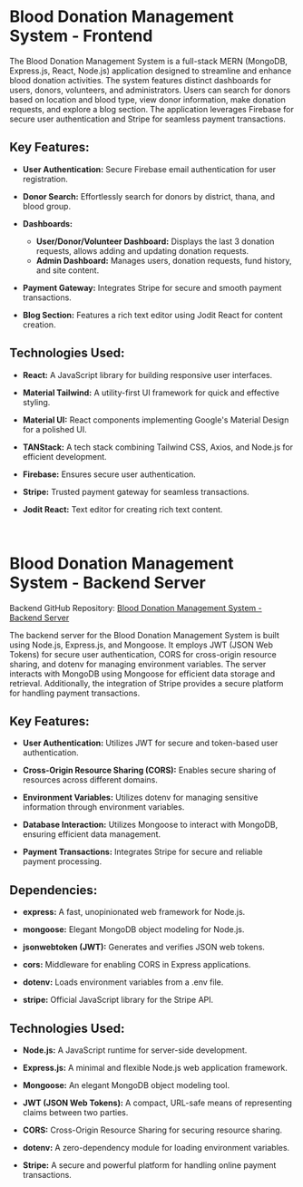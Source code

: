 # Blood Donation Management System - Frontend

The Blood Donation Management System is a full-stack MERN (MongoDB, Express.js, React, Node.js) application designed to streamline and enhance blood donation activities. The system features distinct dashboards for users, donors, volunteers, and administrators. Users can search for donors based on location and blood type, view donor information, make donation requests, and explore a blog section. The application leverages Firebase for secure user authentication and Stripe for seamless payment transactions.

## Key Features:

- **User Authentication:** Secure Firebase email authentication for user registration.

- **Donor Search:** Effortlessly search for donors by district, thana, and blood group.

- **Dashboards:**
  - **User/Donor/Volunteer Dashboard:** Displays the last 3 donation requests, allows adding and updating donation requests.
  - **Admin Dashboard:** Manages users, donation requests, fund history, and site content.
- **Payment Gateway:** Integrates Stripe for secure and smooth payment transactions.

- **Blog Section:** Features a rich text editor using Jodit React for content creation.

## Technologies Used:

- **React:** A JavaScript library for building responsive user interfaces.

- **Material Tailwind:** A utility-first UI framework for quick and effective styling.

- **Material UI:** React components implementing Google's Material Design for a polished UI.

- **TANStack:** A tech stack combining Tailwind CSS, Axios, and Node.js for efficient development.

- **Firebase:** Ensures secure user authentication.

- **Stripe:** Trusted payment gateway for seamless transactions.

- **Jodit React:** Text editor for creating rich text content.

<br>

# Blood Donation Management System - Backend Server

Backend GitHub Repository: [Blood Donation Management System - Backend Server](https://github.com/ashiqee/blood-donation-full-stack-server-side)

The backend server for the Blood Donation Management System is built using Node.js, Express.js, and Mongoose. It employs JWT (JSON Web Tokens) for secure user authentication, CORS for cross-origin resource sharing, and dotenv for managing environment variables. The server interacts with MongoDB using Mongoose for efficient data storage and retrieval. Additionally, the integration of Stripe provides a secure platform for handling payment transactions.

## Key Features:

- **User Authentication:** Utilizes JWT for secure and token-based user authentication.

- **Cross-Origin Resource Sharing (CORS):** Enables secure sharing of resources across different domains.

- **Environment Variables:** Utilizes dotenv for managing sensitive information through environment variables.

- **Database Interaction:** Utilizes Mongoose to interact with MongoDB, ensuring efficient data management.

- **Payment Transactions:** Integrates Stripe for secure and reliable payment processing.

## Dependencies:

- **express:** A fast, unopinionated web framework for Node.js.
- **mongoose:** Elegant MongoDB object modeling for Node.js.
- **jsonwebtoken (JWT):** Generates and verifies JSON web tokens.

- **cors:** Middleware for enabling CORS in Express applications.

- **dotenv:** Loads environment variables from a .env file.

- **stripe:** Official JavaScript library for the Stripe API.

## Technologies Used:

- **Node.js:** A JavaScript runtime for server-side development.
- **Express.js:** A minimal and flexible Node.js web application framework.
- **Mongoose:** An elegant MongoDB object modeling tool.
- **JWT (JSON Web Tokens):** A compact, URL-safe means of representing claims between two parties.
- **CORS:** Cross-Origin Resource Sharing for securing resource sharing.
- **dotenv:** A zero-dependency module for loading environment variables.

- **Stripe:** A secure and powerful platform for handling online payment transactions.

